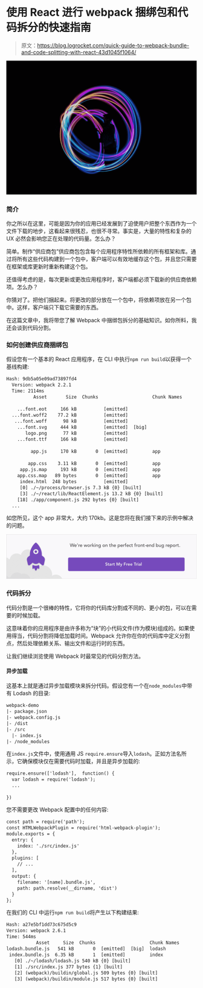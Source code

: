 # 使用 React 进行 webpack 捆绑包和代码拆分的快速指南

> 原文：<https://blog.logrocket.com/quick-guide-to-webpack-bundle-and-code-splitting-with-react-43d1045f1064/>

![](img/328c8a48d048eae619f8fe234947a1c3.png)

### **简介**

你之所以在这里，可能是因为你的应用已经发展到了迫使用户把整个东西作为一个文件下载的地步，这看起来很残忍，也很不寻常。事实是，大量的特性和复杂的 UX 必然会影响您正在处理的代码量。怎么办？

简单。制作“供应商包”供应商包包含每个应用程序特性所依赖的所有框架和库。通过将所有这些代码构建到一个包中，客户端可以有效地缓存这个包，并且您只需要在框架或库更新时重新构建这个包。

还值得考虑的是，每次更新或更改应用程序时，客户端都必须下载新的供应商依赖项。怎么办？

你猜对了。把他们捆起来。将更改的部分放在一个包中，将依赖项放在另一个包中。这样，客户端只下载它需要的东西。

在这篇文章中，我将带您了解 Webpack 中捆绑包拆分的基础知识。如你所料，我还会谈到代码分割。

### **如何创建供应商捆绑包**

假设您有一个基本的 React 应用程序，在 CLI 中执行`npm run build`以获得一个基线构建:

```
Hash: 9db5a05e09ad73897fd4
  Version: webpack 2.2.1
  Time: 2114ms
          Asset       Size  Chunks                    Chunk Names

    ...font.eot     166 kB          [emitted]
  ...font.woff2    77.2 kB          [emitted]
   ...font.woff      98 kB          [emitted]
    ...font.svg     444 kB          [emitted]  [big]
       logo.png      77 kB          [emitted]
    ...font.ttf     166 kB          [emitted]

         app.js     170 kB       0  [emitted]         app

        app.css    3.11 kB       0  [emitted]         app
     app.js.map     193 kB       0  [emitted]         app
    app.css.map   89 bytes       0  [emitted]         app
     index.html  248 bytes          [emitted]
     [0] ./~/process/browser.js 7.3 kB {0} [built]
     [3] ./~/react/lib/ReactElement.js 13.2 kB {0} [built]
    [18] ./app/component.js 292 bytes {0} [built]
  ...
```

如您所见，这个 app 非常大，大约 170kb。这是您将在我们接下来的示例中解决的问题。

[![](img/37fb366b01f8ba4b23129468d1953129.png)](https://logrocket.com/signup/)

### 代码拆分

代码分割是一个很棒的特性，它将你的代码库分割成不同的、更小的包，可以在需要的时候加载。

这意味着你的应用程序是由许多称为“块”的小代码文件(作为模块)组成的。如果使用得当，代码分割将降低加载时间。Webpack 允许你在你的代码库中定义分割点，然后处理依赖关系、输出文件和运行时的东西。

让我们继续浏览使用 Webpack 时最常见的代码分割方法。

#### 异步加载

这基本上就是通过异步加载模块来拆分代码。假设您有一个在`node_modules`中带有 Lodash 的目录:

```
webpack-demo 
|- package.json 
|- webpack.config.js 
|- /dist 
|- /src 
  |- index.js
|- /node_modules
```

在`index.js`文件中，使用通用 JS `require.ensure`导入`lodash`。正如方法名所示，它确保模块仅在需要代码时加载，并且是异步加载的:

```
require.ensure(['lodash'],  function() {
  var lodash = require('lodash');
  ...

})
```

您不需要更改 Webpack 配置中的任何内容:

```
const path = require('path');
const HTMLWebpackPlugin = require('html-webpack-plugin');
module.exports = {
  entry: {
    index: './src/index.js'
  },
  plugins: [
    // ...
  ],
  output: {
    filename: '[name].bundle.js',
    path: path.resolve(__dirname, 'dist')
  }
};
```

在我们的 CLI 中运行`npm run build`将产生以下构建结果:

```
Hash: a27e5bf1dd73c675d5c9
Version: webpack 2.6.1
Time: 544ms
           Asset     Size  Chunks                    Chunk Names
lodash.bundle.js   541 kB       0  [emitted]  [big]  lodash
 index.bundle.js  6.35 kB       1  [emitted]         index
   [0] ./~/lodash/lodash.js 540 kB {0} [built]
   [1] ./src/index.js 377 bytes {1} [built]
   [2] (webpack)/buildin/global.js 509 bytes {0} [built]
   [3] (webpack)/buildin/module.js 517 bytes {0} [built]
```
